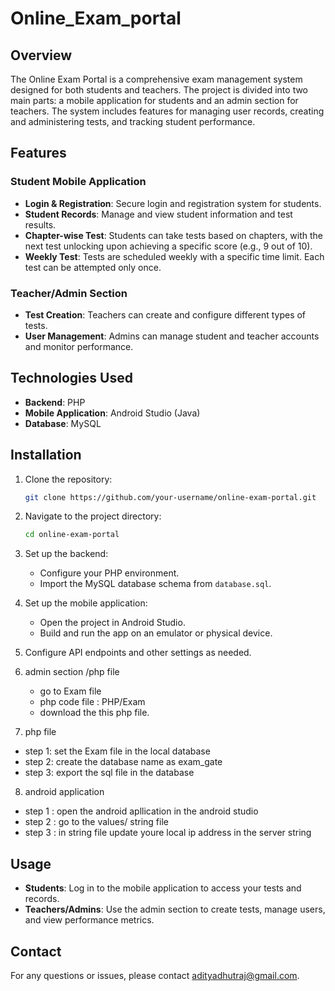 # Online_Exam_portal

## Overview

The Online Exam Portal is a comprehensive exam management system designed for both students and teachers. The project is divided into two main parts: a mobile application for students and an admin section for teachers. The system includes features for managing user records, creating and administering tests, and tracking student performance.

## Features

### Student Mobile Application

- **Login & Registration**: Secure login and registration system for students.
- **Student Records**: Manage and view student information and test results.
- **Chapter-wise Test**: Students can take tests based on chapters, with the next test unlocking upon achieving a specific score (e.g., 9 out of 10).
- **Weekly Test**: Tests are scheduled weekly with a specific time limit. Each test can be attempted only once.

### Teacher/Admin Section

- **Test Creation**: Teachers can create and configure different types of tests.
- **User Management**: Admins can manage student and teacher accounts and monitor performance.

## Technologies Used

- **Backend**: PHP
- **Mobile Application**: Android Studio (Java)
- **Database**: MySQL

## Installation

1. Clone the repository:
    ```bash
    git clone https://github.com/your-username/online-exam-portal.git
    ```

2. Navigate to the project directory:
    ```bash
    cd online-exam-portal
    ```

3. Set up the backend:
    - Configure your PHP environment.
    - Import the MySQL database schema from `database.sql`.

4. Set up the mobile application:
    - Open the project in Android Studio.
    - Build and run the app on an emulator or physical device.

5. Configure API endpoints and other settings as needed.

6. admin section /php file
   - go to Exam file 
   - php code file : PHP/Exam
   - download the this php file.

8. php file 
  - step 1: set the Exam file in the local database  
  - step 2:  create the database name as exam_gate 
  - step 3: export the sql file in the database 

8. android application 
 - step 1 : open the android apllication in the android studio 
 - step 2 : go to the values/ string file 
 - step 3 : in string file update youre local ip address in the server string 

## Usage

- **Students**: Log in to the mobile application to access your tests and records.
- **Teachers/Admins**: Use the admin section to create tests, manage users, and view performance metrics.


## Contact

For any questions or issues, please contact [adityadhutraj@gmail.com](mailto:adityadhutraj@gmail.com).


